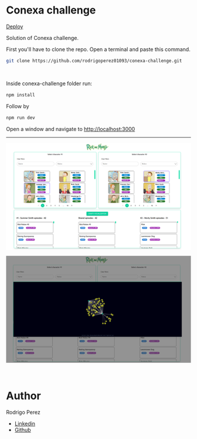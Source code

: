 # Conexa challenge

<div align="center">

</div>

 <div align="left">

[Deploy](https://conexa-challenge-front.netlify.app/)

</div>

Solution of Conexa challenge.

First you'll have to clone the repo. Open a terminal and paste this command.

```bash
git clone https://github.com/rodrigoperez01093/conexa-challenge.git
```

<br>

Inside conexa-challenge folder run:

```bash
npm install
```

Follow by

```bash
npm run dev
```

Open a window and navigate to <http://localhost:3000>

---

<div align="center">

![alt text](./public/image.png)

</div>

<div align="center">

![alt text](./public/image-1.png)

</div>

<br>

<h1> Author </h1>

Rodrigo Perez

- [Linkedin](https://www.linkedin.com/in/rodrigo-perez-full-stack-developer/)
- [Github](https://github.com/rodrigoperez01093)
